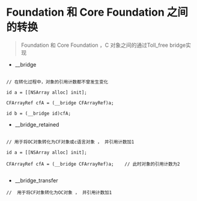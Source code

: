# Foundation 和 Core Foundation 之间的转换

> Foundation 和 Core Foundation ，C 对象之间的通过Toll_free bridge实现


- __bridge

```objc

// 在转化过程中，对象的引用计数都不曾发生变化

id a = [[NSArray alloc] init];

CFArrayRef cfA = (__bridge CFArrayRef)a;

id b = (__bridge id)cfA; 

```


- __bridge_retained

```objc

// 用于将OC对象转化为CF对象或c语言对象 ， 并引用计数加1

id a = [[NSArray alloc] init];

CFArrayRef cfA = (__bridge CFArrayRef)a;    // 此时对象的引用计数为2


```


- __bridge_transfer 


```
//  用于将CF对象转化为OC对象 ， 并引用计数加1

```